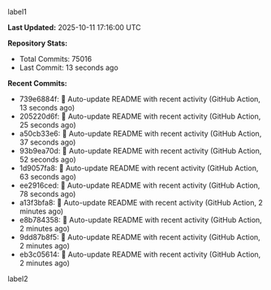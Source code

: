 
label1 
<!-- ACTIVITY_START -->
**Last Updated:** 2025-10-11 17:16:00 UTC

**Repository Stats:**
- Total Commits: 75016
- Last Commit: 13 seconds ago

**Recent Commits:**
- 739e6884f: 🤖 Auto-update README with recent activity (GitHub Action, 13 seconds ago)
- 205220d6f: 🤖 Auto-update README with recent activity (GitHub Action, 25 seconds ago)
- a50cb33e6: 🤖 Auto-update README with recent activity (GitHub Action, 37 seconds ago)
- 93b9ea70d: 🤖 Auto-update README with recent activity (GitHub Action, 52 seconds ago)
- 1d9057fa8: 🤖 Auto-update README with recent activity (GitHub Action, 63 seconds ago)
- ee2916ced: 🤖 Auto-update README with recent activity (GitHub Action, 78 seconds ago)
- a13f3bfa8: 🤖 Auto-update README with recent activity (GitHub Action, 2 minutes ago)
- e8b784358: 🤖 Auto-update README with recent activity (GitHub Action, 2 minutes ago)
- 9dd87b8f5: 🤖 Auto-update README with recent activity (GitHub Action, 2 minutes ago)
- eb3c05614: 🤖 Auto-update README with recent activity (GitHub Action, 2 minutes ago)
<!-- ACTIVITY_END -->

label2

